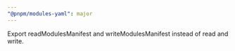 ```yaml
---
"@pnpm/modules-yaml": major
---
```


Export readModulesManifest and writeModulesManifest instead of read and write.
